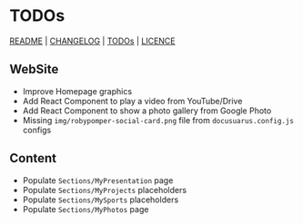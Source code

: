 # TODOs

[README](README.md) | [CHANGELOG](CHANGELOG.md) | [TODOs](TODOs.md) | [LICENCE](LICENCE.md)


## WebSite

* Improve Homepage graphics
* Add React Component to play a video from YouTube/Drive
* Add React Component to show a photo gallery from Google Photo
* Missing `img/robypomper-social-card.png` file from `docusuarus.config.js` configs


## Content

* Populate `Sections/MyPresentation` page
* Populate `Sections/MyProjects` placeholders
* Populate `Sections/MySports` placeholders
* Populate `Sections/MyPhotos` page
